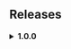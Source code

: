 ## Releases

<details>
    <summary><b>1.0.0</b></summary>
    <ul>
        <li>Initial Release</li>
    </ul>
</details>
